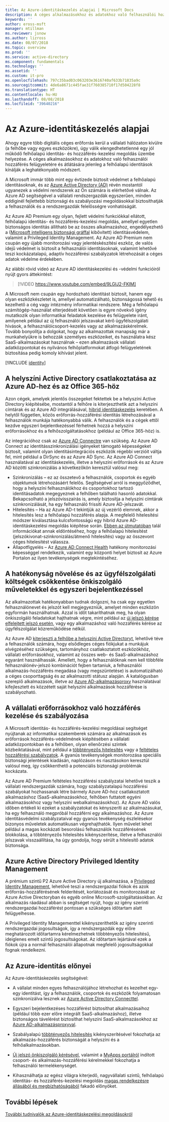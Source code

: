 ```yaml
---
title: Az Azure-identitáskezelés alapjai | Microsoft Docs
description: A céges alkalmazásokhoz és adatokhoz való felhasználói hozzáférés felügyeletére és átlátására jelenleg a felhőalapú identitások kínálják a leghatékonyabb módszert.
keywords: ''
author: eross-msft
manager: mtillman
ms.reviewer: jsnow
ms.author: lizross
ms.date: 08/07/2018
ms.topic: overview
ms.prod: ''
ms.service: active-directory
ms.component: fundamentals
ms.technology: ''
ms.assetid: ''
ms.custom: it-pro
ms.openlocfilehash: 797c35bad03c063203e3616740af633b71835a9c
ms.sourcegitcommit: 4de6a8671c445fae31f760385710f17d504228f8
ms.translationtype: HT
ms.contentlocale: hu-HU
ms.lasthandoff: 08/08/2018
ms.locfileid: "39640216"
---
```

# <a name="fundamentals-of-azure-identity-management"></a>Az Azure-identitáskezelés alapjai

Ahogy egyre több digitális céges erőforrás kerül a vállalati hálózaton kívülre (a felhőbe vagy egyes eszközökre), úgy válik elengedhetetlenné egy jól működő felhőalapú identitás- és hozzáférés-kezelési megoldás üzembe helyezése. A céges alkalmazásokhoz és adatokhoz való felhasználói hozzáférés felügyeletére és átlátására jelenleg a felhőalapú identitások kínálják a leghatékonyabb módszert.

A Microsoft immár több mint egy évtizede biztosít védelmet a felhőalapú identitásoknak, és az [Azure Active Directory (AD)](active-directory-whatis.md) révén mostantól ugyanezek a védelmi rendszerek az Ön számára is elérhetővé válnak. Az Azure AD segítségével a vállalati rendszergazdák egyszerűen, minden eddiginél fejlettebb biztonsági és szabályozási megoldásokkal biztosíthatják a felhasználók és a rendszergazdák felelősségre vonhatóságát.

Az Azure AD Premium egy olyan, fejlett védelmi funkciókkal ellátott, felhőalapú identitás- és hozzáférés-kezelési megoldás, amellyel egyetlen biztonságos identitás állítható be az összes alkalmazáshoz, engedélyezhető a ([Microsoft intelligens biztonsági gráffal](https://www.microsoft.com/en-us/security/intelligence) kibővített) identitásvédelem, valamint a Privileged Identity Management. Az Azure AD Premium nem csupán egy újabb monitorozási vagy jelentéskészítési eszköz, de valós idejű védelmet is biztosít a felhasználói identitásoknak, valamint lehetővé teszi kockázatalapú, adaptív hozzáférési szabályzatok létrehozását a céges adatok védelme érdekében.

Az alábbi rövid videó az Azure AD identitáskezelési és -védelmi funkcióiról nyújt gyors áttekintést:
>[!VIDEO https://www.youtube.com/embed/9LGIJ2-FKIM]

A Microsoft nem csupán egy hordozható identitást biztosít, hanem egy olyan eszközkészletet is, amellyel automatizálható, biztonságossá tehető és kezelhető a cég vagy intézmény informatikai rendszere. Még a felhőalapú számítógép-használat elterjedését követően is egyre növekvő igény mutatkozik olyan informatikai feladatok kezelése és felügyelete iránt, amilyenek például az új felhasználói jelszavakat kérő ügyfélszolgálati hívások, a felhasználóicsoport-kezelés vagy az alkalmazáskérelmek. Tovább bonyolítja a dolgokat, hogy az alkalmazottak manapság már a munkahelyükre is behozzák személyes eszközeiket, és használatra kész SaaS-alkalmazásokat használnak – ezen alkalmazások vállalati adatközpontokat és nyilvános felhőplatformokat átfogó felügyeletének biztosítása pedig komoly kihívást jelent.

[!INCLUDE [identity](../../../includes/azure-ad-licenses.md)]

## <a name="connect-on-premises-active-directory-with-azure-ad-and-office-365"></a>A helyszíni Active Directory csatlakoztatása az Azure AD-hez és az Office 365-höz
Azon cégek, amelyek jelentős összegeket fektettek be a helyszíni Active Directory kiépítésébe, mostantól a felhőre is kiterjeszthetik azt a helyszíni címtárak és az Azure AD integrálásával, [hibrid identitáskezelés](https://aka.ms/aadframework) keretében. A helytől független, közös erőforrás-hozzáférési identitás létrehozásával a felhasználók munkája hatékonyabbá válik. A felhasználók és a cégek ettől kezdve egyszeri bejelentkezéssel férhetnek hozzá a helyszíni erőforrásokhoz és a felhőszolgáltatásokhoz (például az Office 365-höz) is.

Az integrációhoz csak az [Azure AD Connectre](https://docs.microsoft.com/azure/active-directory/connect/active-directory-aadconnect) van szükség. Az Azure AD Connect az identitásszinkronizálási igényeket támogató képességeket biztosít, valamint olyan identitásintegrációs eszközök régebbi verzióit váltja fel, mint például a DirSync és az Azure AD Sync. Az Azure AD Connect használatával az identitáskezelés, illetve a helyszíni erőforrások és az Azure AD közötti szinkronizálás a következőkön keresztül valósul meg:

- Szinkronizálás – ez az összetevő a felhasználók, csoportok és egyéb objektumok létrehozásáért felelős. Segítségével arról is meggyőződhet, hogy a helyszíni felhasználókhoz és csoportokhoz tartozó identitásadatok megegyeznek a felhőben található hasonló adatokkal. Bekapcsolható a jelszóvisszaírás is, amely biztosítja a helyszíni címtárak szinkronizálását, ha egy felhasználó frissíti Azure AD-jelszavát.
- Hitelesítés – Ha az Azure AD-t tekintjük az új vezérlő elemnek, akkor a hitelesítés lesz a felhőalapú hozzáférés alapja. A megfelelő hitelesítési módszer kiválasztása kulcsfontosságú egy hibrid Azure AD-identitáskezelési megoldás kiépítése során. [Ebben az útmutatóban](https://aka.ms/auth-options) talál információkat annak eldöntéséhez, hogy a felhőalapú hitelesítést (jelszókivonat-szinkronizálás/átmenő hitelesítés) vagy az összevont céges hitelesítést válassza.
- Állapotfigyelés – Az [Azure AD Connect Health](https://docs.microsoft.com/azure/active-directory/connect-health/active-directory-aadconnect-health) hatékony monitorozási képességgel rendelkezik, valamint egy központi helyet biztosít az Azure Portalon az ilyen tevékenységek megtekintéséhez.

## <a name="increase-productivity-and-reduce-helpdesk-costs-with-self-service-and-single-sign-on-experiences"></a>A hatékonyság növelése és az ügyfélszolgálati költségek csökkentése önkiszolgáló műveletekkel és egyszeri bejelentkezéssel

Az alkalmazottak hatékonyabban tudnak dolgozni, ha csak egy egyetlen felhasználónevet és jelszót kell megjegyezniük, amelyet minden eszközön egyformán használhatnak. Azzal is időt takaríthatnak meg, ha olyan önkiszolgáló feladatokat hajthatnak végre, mint például az [új jelszó kérése elfelejtett jelszó esetén](https://docs.microsoft.com/azure/active-directory/active-directory-passwords), vagy egy alkalmazáshoz való hozzáférés kérése az ügyfélszolgálat közreműködése nélkül.

Az Azure AD [kiterjeszti a felhőbe a helyszíni Active Directoryt](https://docs.microsoft.com/azure/active-directory/connect/active-directory-aadconnect), lehetővé téve a felhasználók számára, hogy elsődleges céges fiókjukat a munkájuk elvégzéséhez szükséges, tartományhoz csatlakoztatott eszközökhöz, vállalati erőforrásokhoz, valamint az összes web- és SaaS-alkalmazáshoz egyaránt használhassák. Amellett, hogy a felhasználóknak nem kell többféle felhasználónév-jelszó kombinációt fejben tartaniuk, a felhasználói alkalmazás-hozzáférés megadása (vagy megszüntetése) is automatizálható a céges csoporttagság és az alkalmazotti státusz alapján. A katalógusban szereplő alkalmazások, illetve az [Azure AD-alkalmazásproxy](https://docs.microsoft.com/azure/active-directory/active-directory-application-proxy-get-started) használatával kifejlesztett és közzétett saját helyszíni alkalmazások hozzáférése is szabályozható.

## <a name="manage-and-control-access-to-corporate-resources"></a>A vállalati erőforrásokhoz való hozzáférés kezelése és szabályozása
A Microsoft identitás- és hozzáférés-kezelési megoldásai segítséget nyújtanak az informatikai szakemberek számára az alkalmazások és erőforrások hozzáférés-védelmének kiépítésében a vállalati adatközpontokban és a felhőben, olyan ellenőrzési szintek közbeiktatásával, mint például a [többtényezős hitelesítés](https://docs.microsoft.com/azure/multi-factor-authentication/multi-factor-authentication-whats-next) vagy a [feltételes hozzáférési szabályzatok](https://docs.microsoft.com/azure/active-directory/active-directory-conditional-access-azure-portal). A gyanús tevékenységek monitorozása speciális biztonsági jelentések kiadásán, naplózáson és riasztásokon keresztül valósul meg, így csökkenthető a potenciális biztonsági problémák kockázata.

Az Azure AD Premium feltételes hozzáférési szabályzatai lehetővé teszik a vállalati rendszergazdák számára, hogy szabályzatalapú hozzáférési szabályokat hozhassanak létre bármely Azure AD-hoz csatlakoztatott alkalmazáshoz (SaaS-alkalmazásokhoz, felhőben futtatott egyéni alkalmazásokhoz vagy helyszíni webalkalmazásokhoz). Az Azure AD valós időben értékeli ki ezeket a szabályzatokat és kényszeríti az alkalmazásukat, ha egy felhasználó megpróbál hozzáférni egy alkalmazáshoz. Az Azure identitásvédelmi szabályzataival egy gyanús tevékenység észlelésekor bizonyos műveletek automatikusan végrehajthatók. Ilyen művelet lehet például a magas kockázati besorolású felhasználók hozzáférésének blokkolása, a többtényezős hitelesítés kikényszerítése, illetve a felhasználói jelszavak visszaállítása, ha úgy gondolja, hogy sérült a hitelesítő adatok biztonsága.


## <a name="azure-active-directory-privileged-identity-management"></a>Azure Active Directory Privileged Identity Management

A prémium szintű P2 Azure Active Directory új alkalmazása, a [Privileged Identity Management](https://docs.microsoft.com/azure/active-directory/active-directory-privileged-identity-management-getting-started), lehetővé teszi a rendszergazdai fiókok és azok erőforrás-hozzáférésének felderítését, korlátozását és monitorozását az Azure Active Directoryban és egyéb online Microsoft-szolgáltatásokban. Az alkalmazás ráadásul abban is segítséget nyújt, hogy az igény szerinti rendszergazdai hozzáférést pontosan a szükséges időtartam alatt felügyelhesse.

A Privileged Identity Managementtel kikényszeríthetők az igény szerinti rendszergazdai jogosultságok, így a rendszergazdák egy előre meghatározott időtartamra kérelmezhetnek többtényezős hitelesítésű, ideiglenes emelt szintű jogosultságokat. Az időtartam lejártával ezek a fiókok újra a normál felhasználói állapotnak megfelelő jogosultságokkal fognak rendelkezni.

## <a name="benefits-of-azure-identity"></a>Az Azure-identitás előnyei

Az Azure-identitáskezelés segítségével:

-   A vállalat minden egyes felhasználójához létrehozhat és kezelhet egy-egy identitást, így a felhasználók, csoportok és eszközök folyamatosan szinkronizálva lesznek az [Azure Active Directory Connecttel](https://docs.microsoft.com/azure/active-directory/connect/active-directory-aadconnect).

-   Egyszeri bejelentkezéses hozzáférést biztosíthat alkalmazásaihoz (például több ezer előre integrált SaaS-alkalmazáshoz), illetve biztonságos távelérést biztosíthat helyszíni SaaS-alkalmazásokhoz az [Azure AD-alkalmazásproxyval](https://docs.microsoft.com/azure/active-directory/active-directory-application-proxy-get-started).

-   Szabályalapú [többtényezős hitelesítés](https://docs.microsoft.com/azure/multi-factor-authentication/multi-factor-authentication-whats-next) kikényszerítésével fokozhatja az alkalmazás-hozzáférés biztonságát a helyszíni és a felhőalkalmazásokban.

-   [Új jelszó önkiszolgáló kérésével](https://docs.microsoft.com/azure/active-directory/active-directory-passwords), valamint a [MyApps portálról](https://docs.microsoft.com/azure/active-directory/active-directory-saas-access-panel-user-help) indított csoport- és alkalmazás-hozzáférési kérelmekkel fokozhatja a felhasználói termelékenységet.

-   Kihasználhatja az egész világra kiterjedő, nagyvállalati szintű, felhőalapú identitás- és hozzáférés-kezelési megoldás [magas rendelkezésre állásából és megbízhatóságából](https://docs.microsoft.com/azure/architecture/resiliency/high-availability-azure-applications) fakadó előnyöket.

## <a name="next-steps"></a>További lépések
[További tudnivalók az Azure-identitáskezelési megoldásokról](https://docs.microsoft.com/azure/active-directory/understand-azure-identity-solutions)
